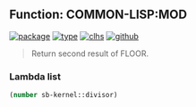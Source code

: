 ## Function: COMMON-LISP:MOD
[![package](https://img.shields.io/badge/Package-COMMON--LISP-5f9ea0.svg?style=social&colorA=999999)](../) [![type](https://img.shields.io/badge/Type-Function-5f9ea0.svg?style=social&colorA=999999)](../#function) [![clhs](https://img.shields.io/badge/CLHS-MOD-5f9ea0.svg?style=social&colorA=999999)](http://www.lispworks.com/documentation/HyperSpec/Body/a_mod.htm) [![github](https://img.shields.io/badge/GitHub-View_the_source-5f9ea0.svg?style=social&colorA=999999&logo=github)](https://github.com/sbcl/sbcl/blob/master/src/code/numbers.lisp/) 

> Return second result of FLOOR.

### Lambda list
```cl
(number sb-kernel::divisor)
```
